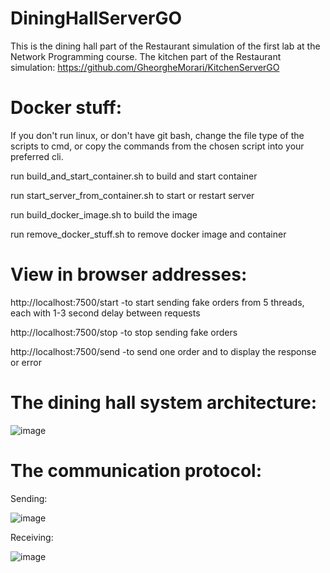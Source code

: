 # DiningHallServerGO

This is the dining hall part of the Restaurant simulation of the first lab at the Network Programming course. The
kitchen part of the Restaurant simulation: https://github.com/GheorgheMorari/KitchenServerGO

# Docker stuff:

If you don't run linux, or don't have git bash, change the file type of the scripts to cmd, or copy the commands from
the chosen script into your preferred cli.

run build_and_start_container.sh to build and start container

run start_server_from_container.sh to start or restart server

run build_docker_image.sh to build the image

run remove_docker_stuff.sh to remove docker image and container

# View in browser addresses:

http://localhost:7500/start -to start sending fake orders from 5 threads, each with 1-3 second delay between requests

http://localhost:7500/stop -to stop sending fake orders

http://localhost:7500/send -to send one order and to display the response or error

# The dining hall system architecture:

![image](https://user-images.githubusercontent.com/53918731/133939450-7ce8bc35-0286-4d3d-951e-eb51d71869a2.png)

# The communication protocol:

Sending:

![image](https://user-images.githubusercontent.com/53918731/134770671-331833ae-bdf9-4983-95e4-1e213836c4f7.png)

Receiving:

![image](https://user-images.githubusercontent.com/53918731/133939490-04ea0dd2-96cd-4458-a31d-df68c66ca409.png)
